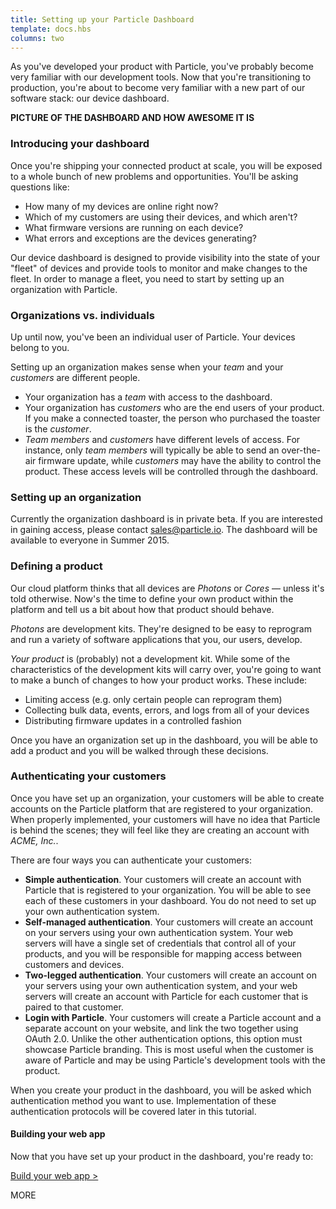 ```yaml
---
title: Setting up your Particle Dashboard
template: docs.hbs
columns: two
---
```


As you've developed your product with Particle, you've probably become very familiar with our development tools. Now that you're transitioning to production, you're about to become very familiar with a new part of our software stack: our device dashboard.

**PICTURE OF THE DASHBOARD AND HOW AWESOME IT IS**

### Introducing your dashboard

Once you're shipping your connected product at scale, you will be exposed to a whole bunch of new problems and opportunities. You'll be asking questions like:

- How many of my devices are online right now?
- Which of my customers are using their devices, and which aren't?
- What firmware versions are running on each device?
- What errors and exceptions are the devices generating?

Our device dashboard is designed to provide visibility into the state of your "fleet" of devices and provide tools to monitor and make changes to the fleet. In order to manage a fleet, you need to start by setting up an organization with Particle.

### Organizations vs. individuals

Up until now, you've been an individual user of Particle. Your devices belong to you.

Setting up an organization makes sense when your *team* and your *customers* are different people.

- Your organization has a *team* with access to the dashboard.
- Your organization has *customers* who are the end users of your product. If you make a connected toaster, the person who purchased the toaster is the *customer*.
- *Team members* and *customers* have different levels of access. For instance, only *team members* will typically be able to send an over-the-air firmware update, while *customers* may have the ability to control the product. These access levels will be controlled through the dashboard.

### Setting up an organization

Currently the organization dashboard is in private beta. If you are interested in gaining access, please contact [sales@particle.io](sales@particle.io). The dashboard will be available to everyone in Summer 2015.

### Defining a product

Our cloud platform thinks that all devices are *Photons* or *Cores* — unless it's told otherwise. Now's the time to define your own product within the platform and tell us a bit about how that product should behave.

*Photons* are development kits. They're designed to be easy to reprogram and run a variety of software applications that you, our users, develop.

*Your product* is (probably) not a development kit. While some of the characteristics of the development kits will carry over, you're going to want to make a bunch of changes to how your product works. These include:

- Limiting access (e.g. only certain people can reprogram them)
- Collecting bulk data, events, errors, and logs from all of your devices
- Distributing firmware updates in a controlled fashion

Once you have an organization set up in the dashboard, you will be able to add a product and you will be walked through these decisions.

### Authenticating your customers

Once you have set up an organization, your customers will be able to create accounts on the Particle platform that are registered to your organization. When properly implemented, your customers will have no idea that Particle is behind the scenes; they will feel like they are creating an account with *ACME, Inc.*.

There are four ways you can authenticate your customers:

- **Simple authentication**. Your customers will create an account with Particle that is registered to your organization. You will be able to see each of these customers in your dashboard. You do not need to set up your own authentication system.
- **Self-managed authentication**. Your customers will create an account on your servers using your own authentication system. Your web servers will have a single set of credentials that control all of your products, and you will be responsible for mapping access between customers and devices.
- **Two-legged authentication**. Your customers will create an account on your servers using your own authentication system, and your web servers will create an account with Particle for each customer that is paired to that customer.
- **Login with Particle**. Your customers will create a Particle account and a separate account on your website, and link the two together using OAuth 2.0. Unlike the other authentication options, this option must showcase Particle branding. This is most useful when the customer is aware of Particle and may be using Particle's development tools with the product.

When you create your product in the dashboard, you will be asked which authentication method you want to use. Implementation of these authentication protocols will be covered later in this tutorial.

#### Building your web app

Now that you have set up your product in the dashboard, you're ready to:

[Build your web app >](build-web)

MORE
